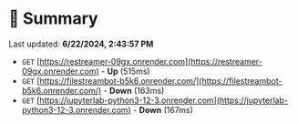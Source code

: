 # 📖 Summary
Last updated: **6/22/2024, 2:43:57 PM**

- `GET` [https://restreamer-09gx.onrender.com](https://restreamer-09gx.onrender.com) - **Up** (515ms)
- `GET` [https://filestreambot-b5k6.onrender.com/](https://filestreambot-b5k6.onrender.com/) - **Down** (163ms)
- `GET` [https://jupyterlab-python3-12-3.onrender.com](https://jupyterlab-python3-12-3.onrender.com) - **Down** (167ms)
